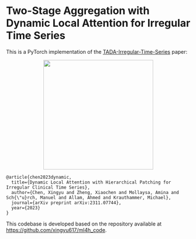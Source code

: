 # Two-Stage Aggregation with Dynamic Local Attention for Irregular Time Series

This is a PyTorch implementation of the [TADA-Irregular-Time-Series](https://arxiv.org/abs/2311.07744) paper:

<p align="center">
  <img src="./model.png" width="300">
</p>


```
@article{chen2023dynamic,
  title={Dynamic Local Attention with Hierarchical Patching for Irregular Clinical Time Series},
  author={Chen, Xingyu and Zheng, Xiaochen and Mollaysa, Amina and Sch{\"u}rch, Manuel and Allam, Ahmed and Krauthammer, Michael},
  journal={arXiv preprint arXiv:2311.07744},
  year={2023}
}
```

This codebase is developed based on the repository available at https://github.com/xingyu617/ml4h_code.